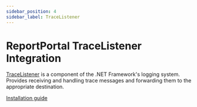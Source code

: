 ```yaml
---
sidebar_position: 4
sidebar_label: TraceListener
---
```


# ReportPortal TraceListener Integration

[TraceListener](https://learn.microsoft.com/en-us/dotnet/api/system.diagnostics.tracelistener?view=net-8.0) is a component of the .NET Framework's logging system. Provides receiving and handling trace messages and forwarding them to the appropriate destination.

[Installation guide](https://github.com/reportportal/logger-net-tracelistener#readme)
